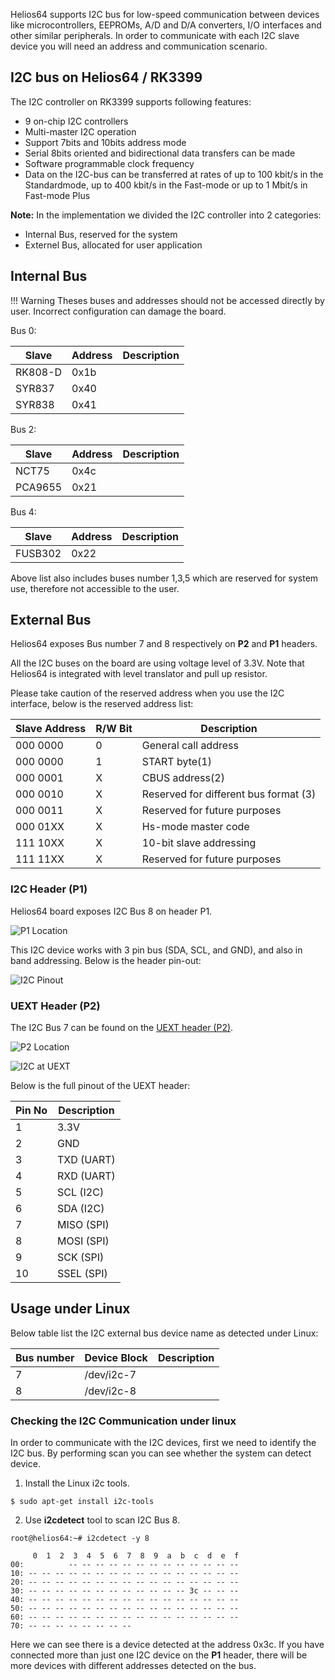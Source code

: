 Helios64 supports I2C bus for low-speed communication between devices like microcontrollers, EEPROMs, A/D and D/A converters, I/O interfaces and other similar peripherals. In order to communicate with each I2C slave device you will need an address and communication scenario.

## I2C bus on Helios64 / RK3399

The I2C controller on RK3399 supports following features:

- 9 on-chip I2C controllers
- Multi-master I2C operation
- Support 7bits and 10bits address mode
- Serial 8bits oriented and bidirectional data transfers can be made
- Software programmable clock frequency
- Data on the I2C-bus can be transferred at rates of up to 100 kbit/s in the Standardmode, up to 400 kbit/s in the Fast-mode or up to 1 Mbit/s in Fast-mode Plus


**Note:** In the implementation we divided the I2C controller into 2 categories:

* Internal Bus, reserved for the system
* Externel Bus, allocated for user application

## Internal Bus

!!! Warning
    Theses buses and addresses should not be accessed directly by user. Incorrect configuration can damage the board.

Bus 0:

Slave   | Address  | Description|
------- | ------   |------      |
RK808-D | 0x1b     |            |
SYR837  | 0x40     |            |
SYR838  | 0x41     |            |

Bus 2:

Slave   | Address  | Description|
------- | ------   |------      |
NCT75   | 0x4c     |            |
PCA9655 | 0x21     |            |

Bus 4:

Slave   | Address  | Description|
------- | ------   |------      |
FUSB302 | 0x22     |            |

Above list also includes buses number 1,3,5 which are reserved for system use, therefore not accessible to the user.

## External Bus

Helios64 exposes Bus number 7 and 8 respectively on **P2** and **P1** headers.

All the I2C buses on the board are using voltage level of 3.3V. Note that Helios64 is integrated with level translator and pull up resistor.

Please take caution of the reserved address when you use the I2C interface, below is the reserved address list:

Slave Address |	R/W Bit |	Description
--------------|---------|-------------------
000 0000 |	0  |	General call address
000 0000 |	1  |	START byte(1)
000 0001 |	X  |	CBUS address(2)
000 0010 |	X  |	Reserved for different bus format (3)
000 0011 |	X  |	Reserved for future purposes
000 01XX |	X  |	Hs-mode master code
111 10XX |	X  |	10-bit slave addressing
111 11XX |	X  |	Reserved for future purposes

### I2C Header (P1)

Helios64 board exposes I2C Bus 8 on header P1.

![P1 Location](/helios64/img/i2c/i2c.jpg)

This I2C device works with 3 pin bus (SDA, SCL, and GND), and also in band addressing. Below is the header pin-out:

![I2C Pinout](/helios64/img/i2c/i2c_pinout.jpg)

### UEXT Header (P2)

The I2C Bus 7 can be found on the [UEXT header (P2)](/helios64/uext/).

![P2 Location](/helios64/img/i2c/uext.jpg)

![I2C at UEXT](/helios64/img/i2c/uext_pinout.jpg)

Below is the full pinout of the UEXT header:

Pin No  | Description
--------|-------------
1|3.3V
2|GND
3|TXD (UART)
4|RXD (UART)
5|SCL (I2C)
6|SDA (I2C)
7|MISO (SPI)
8|MOSI (SPI)
9|SCK (SPI)
10|SSEL (SPI)

## Usage under Linux

Below table list the I2C external bus device name as detected under Linux:

Bus number | Device Block | Description  |
-----------|--------------|--------------|
 7         | /dev/i2c-7   |              |
 8         | /dev/i2c-8   |              |

### Checking the I2C Communication under linux

In order to communicate with the I2C devices, first we need to identify the I2C bus. By performing scan you can see whether the system can detect device.

1. Install the Linux i2c tools.

```
$ sudo apt-get install i2c-tools
```

2. Use **i2cdetect** tool to scan I2C Bus 8.

```
root@helios64:~# i2cdetect -y 8

     0  1  2  3  4  5  6  7  8  9  a  b  c  d  e  f
00:          -- -- -- -- -- -- -- -- -- -- -- -- --
10: -- -- -- -- -- -- -- -- -- -- -- -- -- -- -- --
20: -- -- -- -- -- -- -- -- -- -- -- -- -- -- -- --
30: -- -- -- -- -- -- -- -- -- -- -- -- 3c -- -- --
40: -- -- -- -- -- -- -- -- -- -- -- -- -- -- -- --
50: -- -- -- -- -- -- -- -- -- -- -- -- -- -- -- --
60: -- -- -- -- -- -- -- -- -- -- -- -- -- -- -- --
70: -- -- -- -- -- -- -- --   
```

Here we can see there is a device detected at the address 0x3c. If you have connected more than just one I2C device on the **P1** header, there will be more devices with different addresses detected on the bus.
